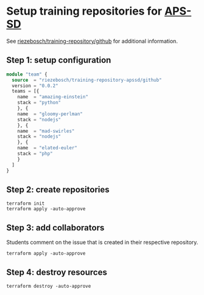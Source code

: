 # Setup training repositories for [APS-SD](https://www.scrum.org/courses/applying-professional-scrum-training)

See [riezebosch/training-repository/github](https://registry.terraform.io/modules/riezebosch/training-repository/github/) for additional information.

## Step 1: setup configuration

```terraform
module "team" {
  source  = "riezebosch/training-repository-apssd/github"
  version = "0.0.2"
  teams = [{
    name  = "amazing-einstein"
    stack = "python"
    }, {
    name  = "gloomy-perlman"
    stack = "nodejs"
    }, {
    name  = "mad-swirles"
    stack = "nodejs"
    }, {
    name  = "elated-euler"
    stack = "php"
    }
  ]
}
```

## Step 2: create repositories

```shell
terraform init
terraform apply -auto-approve
```

## Step 3: add collaborators

Students comment on the issue that is created in their respective repository.

```shell
terraform apply -auto-approve
```

## Step 4: destroy resources

```shell
terraform destroy -auto-approve
```
